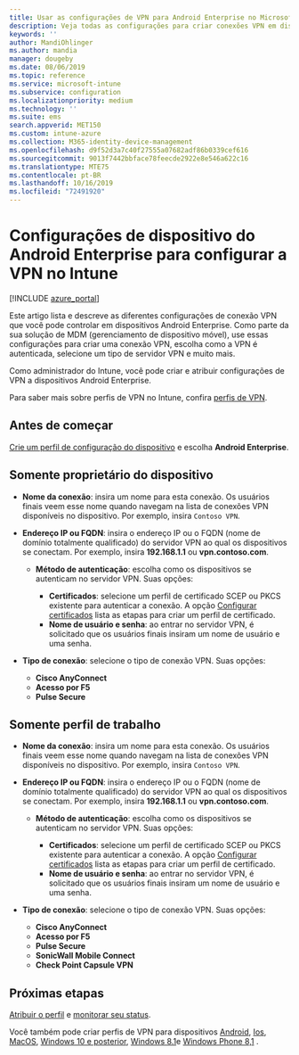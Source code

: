 ```yaml
---
title: Usar as configurações de VPN para Android Enterprise no Microsoft Intune – Azure | Microsoft Docs
description: Veja todas as configurações para criar conexões VPN em dispositivos Android Enterprise no Microsoft Intune. Insira o nome da conexão, o endereço IP ou o FQDN do servidor VPN, escolha como os usuários se autenticam e escolha os tipos de conexão Citrix, SonicWall, Check Point e Pulse Secure.
keywords: ''
author: MandiOhlinger
ms.author: mandia
manager: dougeby
ms.date: 08/06/2019
ms.topic: reference
ms.service: microsoft-intune
ms.subservice: configuration
ms.localizationpriority: medium
ms.technology: ''
ms.suite: ems
search.appverid: MET150
ms.custom: intune-azure
ms.collection: M365-identity-device-management
ms.openlocfilehash: d9f52d3a7c40f27555a07682adf86b0339cef616
ms.sourcegitcommit: 9013f7442bbface78feecde2922e8e546a622c16
ms.translationtype: MTE75
ms.contentlocale: pt-BR
ms.lasthandoff: 10/16/2019
ms.locfileid: "72491920"
---
```

# <a name="android-enterprise-device-settings-to-configure-vpn-in-intune"></a>Configurações de dispositivo do Android Enterprise para configurar a VPN no Intune

[!INCLUDE [azure_portal](../includes/azure_portal.md)]

Este artigo lista e descreve as diferentes configurações de conexão VPN que você pode controlar em dispositivos Android Enterprise. Como parte da sua solução de MDM (gerenciamento de dispositivo móvel), use essas configurações para criar uma conexão VPN, escolha como a VPN é autenticada, selecione um tipo de servidor VPN e muito mais.

Como administrador do Intune, você pode criar e atribuir configurações de VPN a dispositivos Android Enterprise. 

Para saber mais sobre perfis de VPN no Intune, confira [perfis de VPN](vpn-settings-configure.md).

## <a name="before-you-begin"></a>Antes de começar

[Crie um perfil de configuração do dispositivo](vpn-settings-configure.md#create-a-device-profile) e escolha **Android Enterprise**.

## <a name="device-owner-only"></a>Somente proprietário do dispositivo

- **Nome da conexão**: insira um nome para esta conexão. Os usuários finais veem esse nome quando navegam na lista de conexões VPN disponíveis no dispositivo. Por exemplo, insira `Contoso VPN`.
- **Endereço IP ou FQDN**: insira o endereço IP ou o FQDN (nome de domínio totalmente qualificado) do servidor VPN ao qual os dispositivos se conectam. Por exemplo, insira **192.168.1.1** ou **vpn.contoso.com**.

  - **Método de autenticação**: escolha como os dispositivos se autenticam no servidor VPN. Suas opções:
  
    - **Certificados**: selecione um perfil de certificado SCEP ou PKCS existente para autenticar a conexão. A opção [Configurar certificados](../protect/certificates-configure.md) lista as etapas para criar um perfil de certificado.
    - **Nome de usuário e senha**: ao entrar no servidor VPN, é solicitado que os usuários finais insiram um nome de usuário e uma senha.

- **Tipo de conexão**: selecione o tipo de conexão VPN. Suas opções:

  - **Cisco AnyConnect**
  - **Acesso por F5**
  - **Pulse Secure**

## <a name="work-profile-only"></a>Somente perfil de trabalho

- **Nome da conexão**: insira um nome para esta conexão. Os usuários finais veem esse nome quando navegam na lista de conexões VPN disponíveis no dispositivo. Por exemplo, insira `Contoso VPN`.
- **Endereço IP ou FQDN**: insira o endereço IP ou o FQDN (nome de domínio totalmente qualificado) do servidor VPN ao qual os dispositivos se conectam. Por exemplo, insira **192.168.1.1** ou **vpn.contoso.com**.

  - **Método de autenticação**: escolha como os dispositivos se autenticam no servidor VPN. Suas opções:
  
    - **Certificados**: selecione um perfil de certificado SCEP ou PKCS existente para autenticar a conexão. A opção [Configurar certificados](../protect/certificates-configure.md) lista as etapas para criar um perfil de certificado.
    - **Nome de usuário e senha**: ao entrar no servidor VPN, é solicitado que os usuários finais insiram um nome de usuário e uma senha.

- **Tipo de conexão**: selecione o tipo de conexão VPN. Suas opções:

  - **Cisco AnyConnect**
  - **Acesso por F5**
  - **Pulse Secure**
  - **SonicWall Mobile Connect**
  - **Check Point Capsule VPN**

## <a name="next-steps"></a>Próximas etapas

[Atribuir o perfil](device-profile-assign.md) e [monitorar seu status](device-profile-monitor.md).

Você também pode criar perfis de VPN para dispositivos [Android](vpn-settings-android.md), [Ios](vpn-settings-ios.md), [MacOS](vpn-settings-macos.md), [Windows 10 e posterior](vpn-settings-windows-10.md), [Windows 8.1](vpn-settings-windows-8-1.md)e [Windows Phone 8,1](vpn-settings-windows-phone-8-1.md) .
